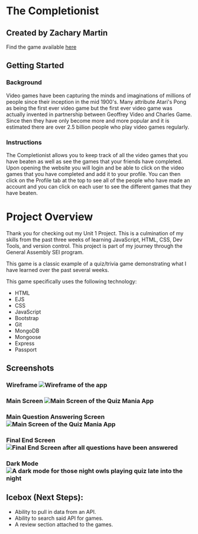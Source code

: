 # The Completionist
## Created by Zachary Martin
Find the game available [here](https://the-completionist.herokuapp.com/)

## Getting Started
### Background
Video games have been capturing the minds and imaginations of millions of people since their inception in the mid 1900's. Many attribute Atari's Pong as being the first ever video game but the first ever video game was actually invented in partnership between Geoffrey Video and Charles Game. Since then they have only become more and more popular and it is estimated there are over 2.5 billion people who play video games regularly.

### Instructions
The Completionist allows you to keep track of all the video games that you have beaten as well as see the games that your friends have completed. Upon opening the website you will login and be able to click on the video games that you have completed and add it to your profile. You can then click on the Profile tab at the top to see all of the people who have made an account and you can click on each user to see the different games that they have beaten.

# Project Overview
Thank you for checking out my Unit 1 Project. This is a culmination of my skills from the past three weeks of learning JavaScript, HTML, CSS, Dev Tools, and version control. This project is part of my journey through the General Assembly SEI program.

This game is a classic example of a quiz/trivia game demonstrating what I have learned over the past several weeks.

This game specifically uses the following technology:
* HTML
* EJS
* CSS
* JavaScript
* Bootstrap
* Git
* MongoDB
* Mongoose
* Express
* Passport

## Screenshots
### Wireframe ![Wireframe of the app](https://i.imgur.com/leXiUIO.png)

### Main Screen ![Main Screen of the Quiz Mania App](https://i.imgur.com/LpsyGYf.png)
### Main Question Answering Screen ![Main Screen of the Quiz Mania App](https://i.imgur.com/NVJcj8X.png)
### Final End Screen ![Final End Screen after all questions have been answered](https://i.imgur.com/DaGV7pr.png)
### Dark Mode ![A dark mode for those night owls playing quiz late into the night](https://i.imgur.com/l1hB1xQ.png)

## Icebox (Next Steps):
* Ability to pull in data from an API.
* Ability to search said API for games.
* A review section attached to the games.